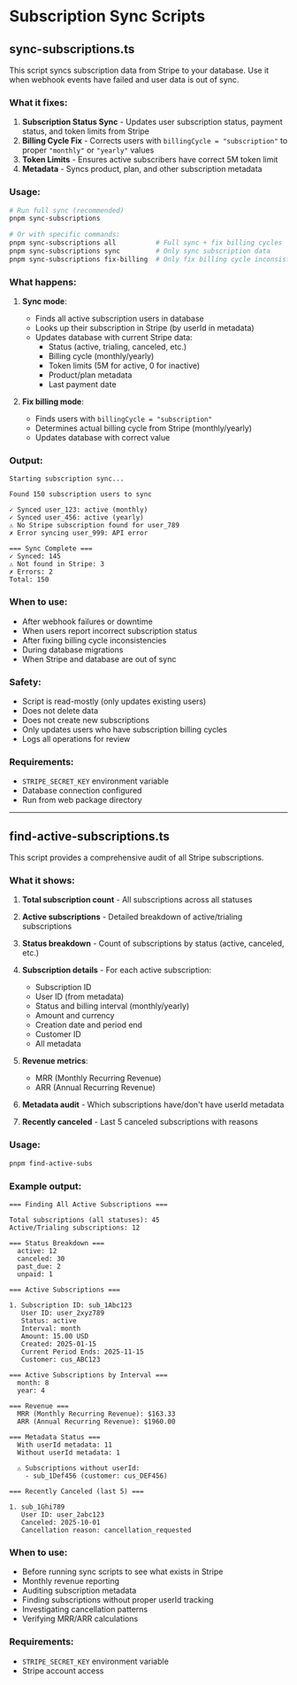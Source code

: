 # Subscription Sync Scripts

## sync-subscriptions.ts

This script syncs subscription data from Stripe to your database. Use it when webhook events have failed and user data is out of sync.

### What it fixes:

1. **Subscription Status Sync** - Updates user subscription status, payment status, and token limits from Stripe
2. **Billing Cycle Fix** - Corrects users with `billingCycle = "subscription"` to proper `"monthly"` or `"yearly"` values
3. **Token Limits** - Ensures active subscribers have correct 5M token limit
4. **Metadata** - Syncs product, plan, and other subscription metadata

### Usage:

```bash
# Run full sync (recommended)
pnpm sync-subscriptions

# Or with specific commands:
pnpm sync-subscriptions all          # Full sync + fix billing cycles
pnpm sync-subscriptions sync         # Only sync subscription data
pnpm sync-subscriptions fix-billing  # Only fix billing cycle inconsistencies
```

### What happens:

1. **Sync mode**: 
   - Finds all active subscription users in database
   - Looks up their subscription in Stripe (by userId in metadata)
   - Updates database with current Stripe data:
     - Status (active, trialing, canceled, etc.)
     - Billing cycle (monthly/yearly)
     - Token limits (5M for active, 0 for inactive)
     - Product/plan metadata
     - Last payment date

2. **Fix billing mode**:
   - Finds users with `billingCycle = "subscription"` 
   - Determines actual billing cycle from Stripe (monthly/yearly)
   - Updates database with correct value

### Output:

```
Starting subscription sync...

Found 150 subscription users to sync

✓ Synced user_123: active (monthly)
✓ Synced user_456: active (yearly)
⚠ No Stripe subscription found for user_789
✗ Error syncing user_999: API error

=== Sync Complete ===
✓ Synced: 145
⚠ Not found in Stripe: 3
✗ Errors: 2
Total: 150
```

### When to use:

- After webhook failures or downtime
- When users report incorrect subscription status
- After fixing billing cycle inconsistencies
- During database migrations
- When Stripe and database are out of sync

### Safety:

- Script is read-mostly (only updates existing users)
- Does not delete data
- Does not create new subscriptions
- Only updates users who have subscription billing cycles
- Logs all operations for review

### Requirements:

- `STRIPE_SECRET_KEY` environment variable
- Database connection configured
- Run from web package directory

---

## find-active-subscriptions.ts

This script provides a comprehensive audit of all Stripe subscriptions.

### What it shows:

1. **Total subscription count** - All subscriptions across all statuses
2. **Active subscriptions** - Detailed breakdown of active/trialing subscriptions
3. **Status breakdown** - Count of subscriptions by status (active, canceled, etc.)
4. **Subscription details** - For each active subscription:
   - Subscription ID
   - User ID (from metadata)
   - Status and billing interval (monthly/yearly)
   - Amount and currency
   - Creation date and period end
   - Customer ID
   - All metadata

5. **Revenue metrics**:
   - MRR (Monthly Recurring Revenue)
   - ARR (Annual Recurring Revenue)

6. **Metadata audit** - Which subscriptions have/don't have userId metadata
7. **Recently canceled** - Last 5 canceled subscriptions with reasons

### Usage:

```bash
pnpm find-active-subs
```

### Example output:

```
=== Finding All Active Subscriptions ===

Total subscriptions (all statuses): 45
Active/Trialing subscriptions: 12

=== Status Breakdown ===
  active: 12
  canceled: 30
  past_due: 2
  unpaid: 1

=== Active Subscriptions ===

1. Subscription ID: sub_1Abc123
   User ID: user_2xyz789
   Status: active
   Interval: month
   Amount: 15.00 USD
   Created: 2025-01-15
   Current Period Ends: 2025-11-15
   Customer: cus_ABC123

=== Active Subscriptions by Interval ===
  month: 8
  year: 4

=== Revenue ===
  MRR (Monthly Recurring Revenue): $163.33
  ARR (Annual Recurring Revenue): $1960.00

=== Metadata Status ===
  With userId metadata: 11
  Without userId metadata: 1

  ⚠️ Subscriptions without userId:
    - sub_1Def456 (customer: cus_DEF456)

=== Recently Canceled (last 5) ===

1. sub_1Ghi789
   User ID: user_2abc123
   Canceled: 2025-10-01
   Cancellation reason: cancellation_requested
```

### When to use:

- Before running sync scripts to see what exists in Stripe
- Monthly revenue reporting
- Auditing subscription metadata
- Finding subscriptions without proper userId tracking
- Investigating cancellation patterns
- Verifying MRR/ARR calculations

### Requirements:

- `STRIPE_SECRET_KEY` environment variable
- Stripe account access
